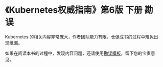 # 《Kubernetes权威指南》第6版 下册 勘误

Kubernetes 的相关内容非常庞大，作者团队能力有限，仓促成书的过程中难免出现纰漏。

如果在阅读本书的过程中，发现内容问题，还请使用[勘误模板](https://github.com/kubeguide/K8sDefinitiveGuide-V6-B-corrigendum/issues/new?assignees=&labels=type%2Fcorrigendum&template=corrigendum.md&title=)，留下您的宝贵意见。

